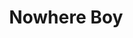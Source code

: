 --- 
title: "Nowhere Boy"
publishdate: "2019-7-8T16:48:46+02:00"
src: "https://365manga.net/manga/nowhere-boy"
image: "https://data.365manga.net/images/thumbnails/15795-nowhere-boy.jpg"
description: "From Webtoon Live and Shiro Nabi: 'Welcome to Survival, 'I Am Unhappy,' the exciting game show to find the world's unhappiest person! The grand prize... is a wish granted by God!' When the victor of the game show wishes for the end of the world, God accepts this wish with a set condition: the world's end would proceed over the course of 100 days, and during that time, he is…"
---